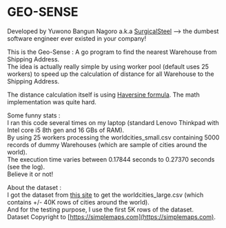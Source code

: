 # GEO-SENSE  
Developed by Yuwono Bangun Nagoro a.k.a [SurgicalSteel](https://www.github.com/SurgicalSteel) --> the dumbest software engineer ever existed in your company!    

This is the Geo-Sense : A go program to find the nearest Warehouse from Shipping Address.  
The idea is actually really simple by using worker pool (default uses 25 workers) to speed up the calculation of distance for all Warehouse to the Shipping Address.  

The distance calculation itself is using [Haversine formula](https://en.wikipedia.org/wiki/Haversine_formula). The math implementation was quite hard.  

Some funny stats :  
I ran this code several times on my laptop (standard Lenovo Thinkpad with Intel core i5 8th gen and 16 GBs of RAM).  
By using 25 workers processing the worldcities_small.csv containing 5000 records of dummy Warehouses (which are sample of cities around the world).  
The execution time varies between 0.17844 seconds to 0.27370 seconds (see the log).  
Believe it or not!  

About the dataset :  
I got the dataset from [this site](https://simplemaps.com/data/world-cities) to get the worldcities_large.csv (which contains +/- 40K rows of cities around the world).  
And for the testing purpose, I use the first 5K rows of the dataset.  
Dataset Copyright to [https://simplemaps.com](https://simplemaps.com).  



